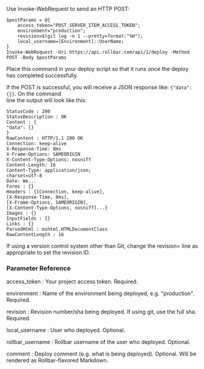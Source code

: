 Use Invoke-WebRequest to send an HTTP POST:

```
$postParams = @{
    access_token="POST_SERVER_ITEM_ACCESS_TOKEN";
    environment="production";
    revision=$(git log -n 1 --pretty=format:"%H");
    local_username=[Environment]::UserName;
}
Invoke-WebRequest -Uri https://api.rollbar.com/api/1/deploy -Method POST -Body $postParams
```

Place this command in your deploy script so that it runs once the deploy has completed successfully.

If the POST is successful, you will receive a JSON response like: `{"data": {}}`. On the command\
line the output will look like this:

```
StatusCode : 200
StatusDescription : OK
Content : {
"data": {}
}
RawContent : HTTP/1.1 200 OK
Connection: keep-alive
X-Response-Time: 8ms
X-Frame-Options: SAMEORIGIN
X-Content-Type-Options: nosniff
Content-Length: 16
Content-Type: application/json;
charset=utf-8
Date: We...
Forms : {}
Headers : {[Connection, keep-alive],
[X-Response-Time, 8ms],
[X-Frame-Options, SAMEORIGIN],
[X-Content-Type-Options, nosniff]...}
Images : {}
InputFields : {}
Links : {}
ParsedHtml : mshtml.HTMLDocumentClass
RawContentLength : 16
```

If using a version control system other than Git, change the revision= line as appropriate to set the revision ID.

### Parameter Reference

access\_token
:   Your project access token. Required.

environment
:   Name of the environment being deployed, e.g. "production". Required.

revision
:   Revision number/sha being deployed. If using git, use the full sha. Required.

local\_username
:   User who deployed. Optional.

rollbar\_username
:   Rollbar username of the user who deployed. Optional.

comment
:   Deploy comment (e.g. what is being deployed). Optional. Will be rendered as Rollbar-flavored Markdown.

